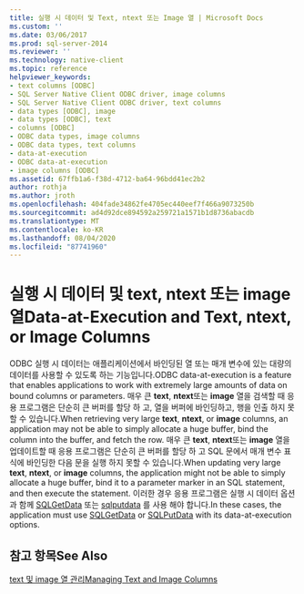 ```yaml
---
title: 실행 시 데이터 및 Text, ntext 또는 Image 열 | Microsoft Docs
ms.custom: ''
ms.date: 03/06/2017
ms.prod: sql-server-2014
ms.reviewer: ''
ms.technology: native-client
ms.topic: reference
helpviewer_keywords:
- text columns [ODBC]
- SQL Server Native Client ODBC driver, image columns
- SQL Server Native Client ODBC driver, text columns
- data types [ODBC], image
- data types [ODBC], text
- columns [ODBC]
- ODBC data types, image columns
- ODBC data types, text columns
- data-at-execution
- ODBC data-at-execution
- image columns [ODBC]
ms.assetid: 67ffb1a6-f38d-4712-ba64-96bdd41ec2b2
author: rothja
ms.author: jroth
ms.openlocfilehash: 404fade34862fe4705ec440eef7f466a9073250b
ms.sourcegitcommit: ad4d92dce894592a259721a1571b1d8736abacdb
ms.translationtype: MT
ms.contentlocale: ko-KR
ms.lasthandoff: 08/04/2020
ms.locfileid: "87741960"
---
```

# <a name="data-at-execution-and-text-ntext-or-image-columns"></a><span data-ttu-id="ce996-102">실행 시 데이터 및 text, ntext 또는 image 열</span><span class="sxs-lookup"><span data-stu-id="ce996-102">Data-at-Execution and Text, ntext, or Image Columns</span></span>
  <span data-ttu-id="ce996-103">ODBC 실행 시 데이터는 애플리케이션에서 바인딩된 열 또는 매개 변수에 있는 대량의 데이터를 사용할 수 있도록 하는 기능입니다.</span><span class="sxs-lookup"><span data-stu-id="ce996-103">ODBC data-at-execution is a feature that enables applications to work with extremely large amounts of data on bound columns or parameters.</span></span> <span data-ttu-id="ce996-104">매우 큰 **text**, **ntext**또는 **image** 열을 검색할 때 응용 프로그램은 단순히 큰 버퍼를 할당 하 고, 열을 버퍼에 바인딩하고, 행을 인출 하지 못할 수 있습니다.</span><span class="sxs-lookup"><span data-stu-id="ce996-104">When retrieving very large **text**, **ntext**, or **image** columns, an application may not be able to simply allocate a huge buffer, bind the column into the buffer, and fetch the row.</span></span> <span data-ttu-id="ce996-105">매우 큰 **text**, **ntext**또는 **image** 열을 업데이트할 때 응용 프로그램은 단순히 큰 버퍼를 할당 하 고 SQL 문에서 매개 변수 표식에 바인딩한 다음 문을 실행 하지 못할 수 있습니다.</span><span class="sxs-lookup"><span data-stu-id="ce996-105">When updating very large **text**, **ntext**, or **image** columns, the application might not be able to simply allocate a huge buffer, bind it to a parameter marker in an SQL statement, and then execute the statement.</span></span> <span data-ttu-id="ce996-106">이러한 경우 응용 프로그램은 실행 시 데이터 옵션과 함께 [SQLGetData](../native-client-odbc-api/sqlgetdata.md) 또는 [sqlputdata](../native-client-odbc-api/sqlputdata.md) 를 사용 해야 합니다.</span><span class="sxs-lookup"><span data-stu-id="ce996-106">In these cases, the application must use [SQLGetData](../native-client-odbc-api/sqlgetdata.md) or [SQLPutData](../native-client-odbc-api/sqlputdata.md) with its data-at-execution options.</span></span>  
  
## <a name="see-also"></a><span data-ttu-id="ce996-107">참고 항목</span><span class="sxs-lookup"><span data-stu-id="ce996-107">See Also</span></span>  
 [<span data-ttu-id="ce996-108">text 및 image 열 관리</span><span class="sxs-lookup"><span data-stu-id="ce996-108">Managing Text and Image Columns</span></span>](managing-text-and-image-columns.md)  
  
  
